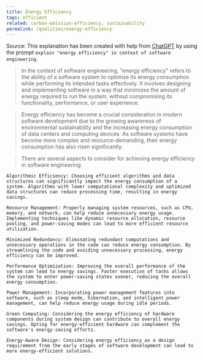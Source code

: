 ```yaml
---
title: Energy Efficiency
tags: efficient
related: carbon-emission-efficiency, sustainability
permalink: /qualities/energy-efficiency
---
```

Source: This explanation has been created with help from [ChatGPT](https://chat.openai.com) by using the prompt `explain "energy efficiency" in context of software engineering`.

>In the context of software engineering, "energy efficiency" refers to the ability of a software system to optimize its energy consumption while performing its intended tasks effectively. It involves designing and implementing software in a way that minimizes the amount of energy required to run the system, without compromising its functionality, performance, or user experience.

>Energy efficiency has become a crucial consideration in modern software development due to the growing awareness of environmental sustainability and the increasing energy consumption of data centers and computing devices. As software systems have become more complex and resource-demanding, their energy consumption has also risen significantly.

>There are several aspects to consider for achieving energy efficiency in software engineering:
>
    Algorithmic Efficiency: Choosing efficient algorithms and data structures can significantly impact the energy consumption of a system. Algorithms with lower computational complexity and optimized data structures can reduce processing time, resulting in energy savings.

    Resource Management: Properly managing system resources, such as CPU, memory, and network, can help reduce unnecessary energy usage. Implementing techniques like dynamic resource allocation, resource pooling, and power-saving modes can lead to more efficient resource utilization.

    Minimized Redundancy: Eliminating redundant computations and unnecessary operations in the code can reduce energy consumption. By streamlining the code and avoiding unnecessary processing, energy efficiency can be improved.

    Performance Optimization: Improving the overall performance of the system can lead to energy savings. Faster execution of tasks allows the system to enter power-saving states sooner, reducing the overall energy consumption.

    Power Management: Incorporating power management features into software, such as sleep mode, hibernation, and intelligent power management, can help reduce energy usage during idle periods.

    Green Computing: Considering the energy efficiency of hardware components during system design can contribute to overall energy savings. Opting for energy-efficient hardware can complement the software's energy-saving efforts.

    Energy-Aware Design: Considering energy efficiency as a design requirement from the early stages of software development can lead to more energy-efficient solutions.
